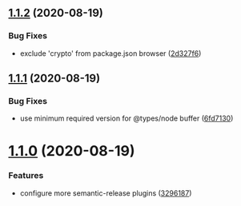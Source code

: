 ## [1.1.2](https://github.com/zone117x/cross-sha256/compare/v1.1.1...v1.1.2) (2020-08-19)


### Bug Fixes

* exclude 'crypto' from package.json browser ([2d327f6](https://github.com/zone117x/cross-sha256/commit/2d327f6557d73fa97a3d39b06c464cb152aa633a))

## [1.1.1](https://github.com/zone117x/cross-sha256/compare/v1.1.0...v1.1.1) (2020-08-19)


### Bug Fixes

* use minimum required version for @types/node buffer ([6fd7130](https://github.com/zone117x/cross-sha256/commit/6fd7130796f7d341bc4223b87e4e5e19e6f5f5e9))

# [1.1.0](https://github.com/zone117x/cross-sha256/compare/v1.0.0...v1.1.0) (2020-08-19)


### Features

* configure more semantic-release plugins ([3296187](https://github.com/zone117x/cross-sha256/commit/32961873c209c5b9bb53503bbfda0024919b66ba))
